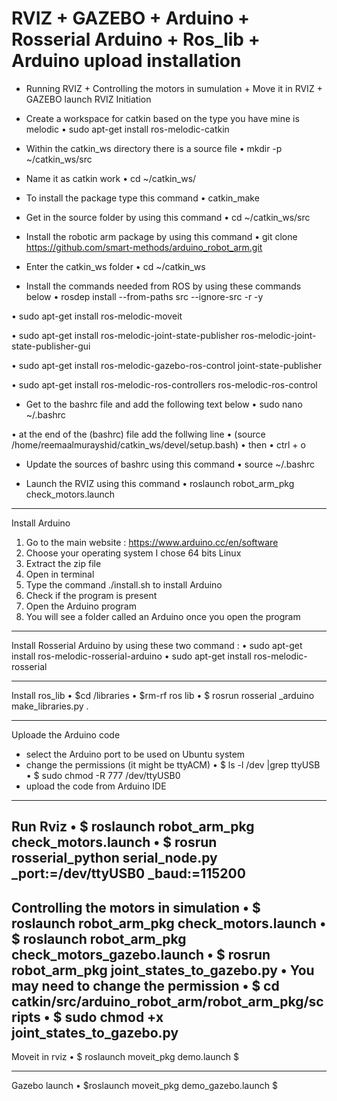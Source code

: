 # RVIZ + GAZEBO  + Arduino + Rosserial Arduino + Ros_lib + Arduino upload installation 

* Running RVIZ + Controlling the motors in sumulation + Move it in RVIZ + GAZEBO launch
RVIZ Initiation 

-	Create a workspace for catkin based on the type you have mine is melodic
•	sudo apt-get install ros-melodic-catkin

-	Within the catkin_ws directory there is a source file 
•	mkdir -p ~/catkin_ws/src

-	Name it as catkin work
•	cd ~/catkin_ws/

-	To install the package type this command 
•	catkin_make

-	Get in the source folder by using this command 
•	cd ~/catkin_ws/src

-	Install the robotic arm package by using this command
•	git clone https://github.com/smart-methods/arduino_robot_arm.git 

-	Enter the  catkin_ws folder 
•	cd ~/catkin_ws

-	Install the commands needed from ROS by using these commands below
•	rosdep install --from-paths src --ignore-src -r -y

•	sudo apt-get install ros-melodic-moveit

•	sudo apt-get install ros-melodic-joint-state-publisher ros-melodic-joint-state-publisher-gui

•	sudo apt-get install ros-melodic-gazebo-ros-control joint-state-publisher

•	sudo apt-get install ros-melodic-ros-controllers ros-melodic-ros-control

-	Get to the  bashrc file and add the following  text below
•	sudo nano ~/.bashrc

•	at the end of the (bashrc) file add the follwing line
•	(source /home/reemaalmurayshid/catkin_ws/devel/setup.bash)
•	then 
•	ctrl + o

-	Update the sources of bashrc using this command 
•	source ~/.bashrc

-	Launch the RVIZ using this command 
•	roslaunch robot_arm_pkg check_motors.launch


-------------------------------------------------------------------------------------------------------------------------
Install Arduino 
1.	Go to the main website :
 https://www.arduino.cc/en/software
2.	Choose your operating system I chose 64 bits Linux 
3.	Extract the zip file 
4.	Open in terminal 
5.	Type the command ./install.sh  to install Arduino 
6.	Check if the program is present 
7.	Open the Arduino program 
8.	You  will see a folder  called an Arduino once you open the program 
-------------------------------------------------------------------------------------------------------------------------
Install Rosserial  Arduino  by using these two command :
•	sudo apt-get install ros-melodic-rosserial-arduino
•	 sudo apt-get install ros-melodic-rosserial

-------------------------------------------------------------------------------------------------------------------------------
Install ros_lib 
•	$cd <sketchbook>/libraries
•	$rm-rf ros lib
•	$ rosrun rosserial _arduino make_libraries.py .


-----------------------------------------------------------------------------------------------------------------------------------
Uploade the Arduino code
- select the Arduino port to be used on Ubuntu system
- change the permissions (it might be ttyACM)
•	$ ls -l /dev |grep ttyUSB
•	$ sudo chmod -R 777 /dev/ttyUSB0
- upload the code from Arduino IDE
-----------------------------------------------------------------------------------------------------------------------------
Run Rviz
•	$ roslaunch robot_arm_pkg check_motors.launch
•	$ rosrun rosserial_python serial_node.py _port:=/dev/ttyUSB0 _baud:=115200
-----------------------------------------------------------------------------------------------------------------------------
Controlling the motors in simulation
•	$ roslaunch robot_arm_pkg check_motors.launch
•	$ roslaunch robot_arm_pkg check_motors_gazebo.launch
•	$ rosrun robot_arm_pkg joint_states_to_gazebo.py
•	You may need to change the permission
•	$ cd catkin/src/arduino_robot_arm/robot_arm_pkg/scripts
•	$ sudo chmod +x joint_states_to_gazebo.py 
--------------------------------------------------------------------------------------------------------------------------
Moveit in rviz 
•	$ roslaunch moveit_pkg demo.launch $

---------------------------------------------------------------------------------------------------------------------------
Gazebo launch 
•	$roslaunch moveit_pkg demo_gazebo.launch $

